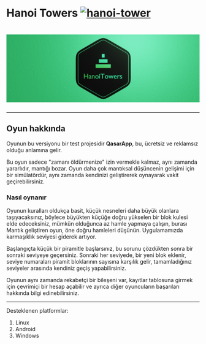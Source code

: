 # **Hanoi Towers** [![hanoi-tower](https://snapcraft.io/hanoi-tower/badge.svg)](https://snapcraft.io/hanoi-tower)

# ![Hanoi Towers Logo](/HanoiTowers/client/res/HanoiTowers_Banner_Web.png)


***************************
## **Oyun hakkında**
Oyunun bu versiyonu bir test projesidir **QasarApp**, bu, ücretsiz ve reklamsız olduğu anlamına gelir.
  
 Bu oyun sadece "zamanı öldürmenize" izin vermekle kalmaz, aynı zamanda yararlıdır, mantığı bozar. Oyun daha çok mantıksal düşüncenin gelişimi için bir simülatördür, aynı zamanda kendinizi geliştirerek oynayarak vakit geçirebilirsiniz.

 ### **Nasıl oynanır**
   
  Oyunun kuralları oldukça basit, küçük nesneleri daha büyük olanlara taşıyacaksınız, böylece büyükten küçüğe doğru yükselen bir blok kulesi elde edeceksiniz, mümkün olduğunca az hamle yapmaya çalışın, burası Mantık geliştiren oyun, öne doğru hamleleri düşünün. Uygulamamızda karmaşıklık seviyesi giderek artıyor.
  
Başlangıçta küçük bir piramitle başlarsınız, bu sorunu çözdükten sonra bir sonraki seviyeye geçersiniz. Sonraki her seviyede, bir yeni blok eklenir, seviye numaraları piramit bloklarının sayısına karşılık gelir, tamamladığınız seviyeler arasında kendiniz geçiş yapabilirsiniz.

 Oyunun aynı zamanda rekabetçi bir bileşeni var, kayıtlar tablosuna girmek için çevrimiçi bir hesap açabilir ve ayrıca diğer oyuncuların başarıları hakkında bilgi edinebilirsiniz.
 
***

Desteklenen platformlar: 
1. Linux
2. Android 
3. Windows 




